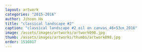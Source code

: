 ```yaml
---
layout: artwork
categories: "2015-2016"
author: Jihoon Ha
title: "classical landscape #2"
caption: "classical landscape #2_oil on canvas_46×53㎝_2016"
image: /assets/images/artworks/artwork098.jpg
thumb: /assets/images/artworks/thumbs/artwork098.jpg
order: 1516017
---
```

